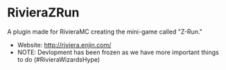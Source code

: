 RivieraZRun
============

A plugin made for RivieraMC creating the mini-game called "Z-Run."

 - Website: http://riviera.enjin.com/
 - NOTE: Devlopment has been frozen as we have more important things to do (#RivieraWizardsHype)
